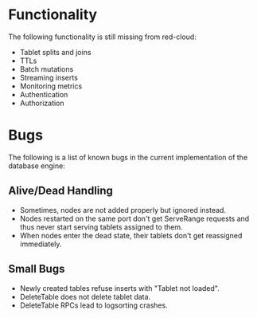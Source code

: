 Functionality
=============

The following functionality is still missing from red-cloud:

 * Tablet splits and joins
 * TTLs
 * Batch mutations
 * Streaming inserts
 * Monitoring metrics
 * Authentication
 * Authorization

Bugs
====

The following is a list of known bugs in the current implementation of the
database engine:

Alive/Dead Handling
-------------------

 * Sometimes, nodes are not added properly but ignored instead.
 * Nodes restarted on the same port don't get ServeRange requests and thus
   never start serving tablets assigned to them.
 * When nodes enter the dead state, their tablets don't get reassigned
   immediately.

Small Bugs
----------

 * Newly created tables refuse inserts with "Tablet not loaded".
 * DeleteTable does not delete tablet data.
 * DeleteTable RPCs lead to logsorting crashes.
